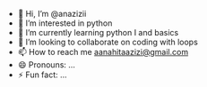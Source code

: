 - 👋 Hi, I’m @anazizii
- 👀 I’m interested in python
- 🌱 I’m currently learning python I and basics
- 💞️ I’m looking to collaborate on coding with loops
- 📫 How to reach me aanahitaazizi@gmail.com
- 😄 Pronouns: ...
- ⚡ Fun fact: ...

<!---
anazizii/anazizii is a ✨ special ✨ repository because its `README.md` (this file) appears on your GitHub profile.
You can click the Preview link to take a look at your changes.
--->
